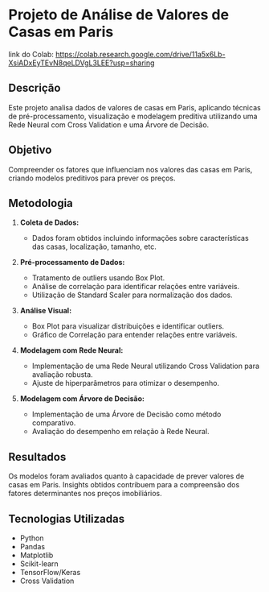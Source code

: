# Projeto de Análise de Valores de Casas em Paris

link do Colab: https://colab.research.google.com/drive/11a5x6Lb-XsiADxEyTEvN8qeLDVgL3LEE?usp=sharing

## Descrição
Este projeto analisa dados de valores de casas em Paris, aplicando técnicas de pré-processamento, visualização e modelagem preditiva utilizando uma Rede Neural com Cross Validation e uma Árvore de Decisão.

## Objetivo
Compreender os fatores que influenciam nos valores das casas em Paris, criando modelos preditivos para prever os preços.

## Metodologia
1. **Coleta de Dados:**
   - Dados foram obtidos incluindo informações sobre características das casas, localização, tamanho, etc.

2. **Pré-processamento de Dados:**
   - Tratamento de outliers usando Box Plot.
   - Análise de correlação para identificar relações entre variáveis.
   - Utilização de Standard Scaler para normalização dos dados.

3. **Análise Visual:**
   - Box Plot para visualizar distribuições e identificar outliers.
   - Gráfico de Correlação para entender relações entre variáveis.

4. **Modelagem com Rede Neural:**
   - Implementação de uma Rede Neural utilizando Cross Validation para avaliação robusta.
   - Ajuste de hiperparâmetros para otimizar o desempenho.

5. **Modelagem com Árvore de Decisão:**
   - Implementação de uma Árvore de Decisão como método comparativo.
   - Avaliação do desempenho em relação à Rede Neural.

## Resultados
Os modelos foram avaliados quanto à capacidade de prever valores de casas em Paris. Insights obtidos contribuem para a compreensão dos fatores determinantes nos preços imobiliários.

## Tecnologias Utilizadas
- Python
- Pandas
- Matplotlib
- Scikit-learn
- TensorFlow/Keras
- Cross Validation

